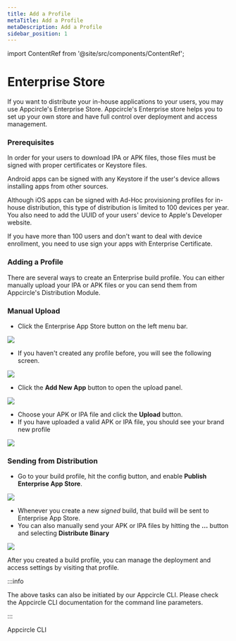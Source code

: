 ```yaml
---
title: Add a Profile
metaTitle: Add a Profile
metaDescription: Add a Profile
sidebar_position: 1
---
```


import ContentRef from '@site/src/components/ContentRef';

# Enterprise Store

If you want to distribute your in-house applications to your users, you may use Appcircle's Enterprise Store. Appcircle's Enterprise store helps you to set up your own store and have full control over deployment and access management. 

### Prerequisites

In order for your users to download IPA or APK files, those files must be signed with proper certificates or Keystore files. 

Android apps can be signed with any Keystore if the user's device allows installing apps from other sources.

Although iOS apps can be signed with Ad-Hoc provisioning profiles for in-house distribution, this type of distribution is limited to 100 devices per year. You also need to add the UUID of your users' device to Apple's Developer website.

If you have more than 100 users and don't want to deal with device enrollment, you need to use sign your apps with Enterprise Certificate. 

### Adding a Profile

There are several ways to create an Enterprise build profile. You can either manually upload your IPA or APK files or you can send them from Appcircle's Distribution Module.

### Manual Upload

- Click the Enterprise App Store button on the left menu bar. 

![](<https://cdn.appcircle.io/docs/assets/entstore-select.png>)

- If you haven't created any profile before, you will see the following screen.

![](<https://cdn.appcircle.io/docs/assets/entstore-manual-add.png>)

- Click the **Add New App** button to open the upload panel.

![](<https://cdn.appcircle.io/docs/assets/entstore-selectfile.png>)

- Choose your APK or IPA file and click the **Upload** button.
- If you have uploaded a valid APK or IPA file, you should see your brand new profile

![](<https://cdn.appcircle.io/docs/assets/entstore-profilelist.png>)

### Sending from Distribution

- Go to your build profile, hit the config button, and enable **Publish Enterprise App Store**.

![](<https://cdn.appcircle.io/docs/assets/entstore-buildconfig.png>)

- Whenever you create a new *signed* build, that build will be sent to Enterprise App Store.
- You can also manually send your APK or IPA files by hitting the **...** button and selecting **Distribute Binary**

![](<https://cdn.appcircle.io/docs/assets/07-01-Output.jpg>)


After you created a build profile, you can manage the deployment and access settings by visiting that profile.

:::info

The above tasks can also be initiated by our Appcircle CLI. Please check the Appcircle CLI documentation for the command line parameters.

:::

<ContentRef url="/appcircle-api/about-the-appcircle-cli">Appcircle CLI</ContentRef>
